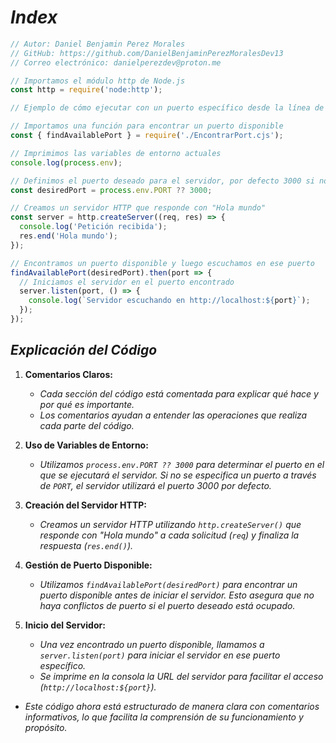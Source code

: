 <!-- Autor: Daniel Benjamin Perez Morales -->
<!-- GitHub: https://github.com/DanielBenjaminPerezMoralesDev13 -->
<!-- Gitlab: https://gitlab.com/DanielBenjaminPerezMoralesDev13 -->
<!-- Correo electrónico: danielperezdev@proton.me -->

# ***Index***

```javascript
// Autor: Daniel Benjamin Perez Morales
// GitHub: https://github.com/DanielBenjaminPerezMoralesDev13
// Correo electrónico: danielperezdev@proton.me

// Importamos el módulo http de Node.js
const http = require('node:http');

// Ejemplo de cómo ejecutar con un puerto específico desde la línea de comandos: PORT=5000 node index.cjs

// Importamos una función para encontrar un puerto disponible
const { findAvailablePort } = require('./EncontrarPort.cjs');

// Imprimimos las variables de entorno actuales
console.log(process.env);

// Definimos el puerto deseado para el servidor, por defecto 3000 si no se especifica PORT
const desiredPort = process.env.PORT ?? 3000;

// Creamos un servidor HTTP que responde con "Hola mundo"
const server = http.createServer((req, res) => {
  console.log('Petición recibida');
  res.end('Hola mundo');
});

// Encontramos un puerto disponible y luego escuchamos en ese puerto
findAvailablePort(desiredPort).then(port => {
  // Iniciamos el servidor en el puerto encontrado
  server.listen(port, () => {
    console.log(`Servidor escuchando en http://localhost:${port}`);
  });
});
```

## ***Explicación del Código***

1. **Comentarios Claros:**
   - *Cada sección del código está comentada para explicar qué hace y por qué es importante.*
   - *Los comentarios ayudan a entender las operaciones que realiza cada parte del código.*

2. **Uso de Variables de Entorno:**
   - *Utilizamos `process.env.PORT ?? 3000` para determinar el puerto en el que se ejecutará el servidor. Si no se especifica un puerto a través de `PORT`, el servidor utilizará el puerto 3000 por defecto.*

3. **Creación del Servidor HTTP:**
   - *Creamos un servidor HTTP utilizando `http.createServer()` que responde con "Hola mundo" a cada solicitud (`req`) y finaliza la respuesta (`res.end()`).*

4. **Gestión de Puerto Disponible:**
   - *Utilizamos `findAvailablePort(desiredPort)` para encontrar un puerto disponible antes de iniciar el servidor. Esto asegura que no haya conflictos de puerto si el puerto deseado está ocupado.*

5. **Inicio del Servidor:**
   - *Una vez encontrado un puerto disponible, llamamos a `server.listen(port)` para iniciar el servidor en ese puerto específico.*
   - *Se imprime en la consola la URL del servidor para facilitar el acceso (`http://localhost:${port}`).*

- *Este código ahora está estructurado de manera clara con comentarios informativos, lo que facilita la comprensión de su funcionamiento y propósito.*

